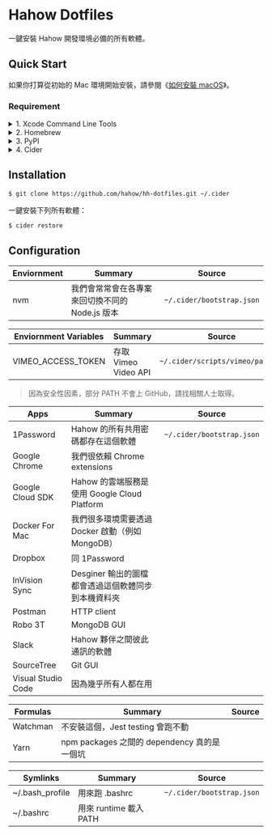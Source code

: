 # Hahow Dotfiles

一鍵安裝 Hahow 開發環境必備的所有軟體。

## Quick Start

如果你打算從初始的 Mac 環境開始安裝，請參閱《[如何安裝 macOS](https://support.apple.com/zh-tw/HT204904)》。

### Requirement

<details>
    <summary>1. Xcode Command Line Tools</summary>

```sh
$ xcode-select --install
```

</details>

<details>
    <summary>2. Homebrew</summary>

```sh
$ /usr/bin/ruby -e "$(curl -fsSL https://raw.githubusercontent.com/Homebrew/install/master/install)"
```

</details>

<details>
    <summary>3. PyPI</summary>

To install pip, securely download [get-pip.py](https://bootstrap.pypa.io/get-pip.py):

```sh
$ curl https://bootstrap.pypa.io/get-pip.py -o get-pip.py
```

Inspect `get-pip.py` for any malevolence. Then run the following:

```sh
$ sudo python get-pip.py
```

</details>

<details>
    <summary>4. Cider</summary>

```sh
$ sudo pip install -U cider
```

</details>

## Installation

```sh
$ git clone https://github.com/hahow/hh-dotfiles.git ~/.cider
```

一鍵安裝下列所有軟體：

```sh
$ cider restore
```

## Configuration

| Enviornment | Summary | Source |
| --- | --- | --- |
| nvm | 我們會常常會在各專案來回切換不同的 Node.js 版本 | `~/.cider/bootstrap.json` |

| Enviornment Variables | Summary | Source |
| --- | --- | --- |
| VIMEO_ACCESS_TOKEN | 存取 Vimeo Video API | `~/.cider/scripts/vimeo/path.sh` |

> 因為安全性因素，部分 PATH 不會上 GitHub，請找相關人士取得。

| Apps | Summary | Source |
| --- | --- | --- |
| 1Password | Hahow 的所有共用密碼都存在這個軟體 | `~/.cider/bootstrap.json` |
| Google Chrome | 我們很依賴 Chrome extensions | |
| Google Cloud SDK | Hahow 的雲端服務是使用 Google Cloud Platform | |
| Docker For Mac | 我們很多環境需要透過 Docker 啟動（例如 MongoDB） | |
| Dropbox | 同 1Password | |
| InVision Sync | Desginer 輸出的圖檔都會透過這個軟體同步到本機資料夾 | |
| Postman | HTTP client | |
| Robo 3T | MongoDB GUI | |
| Slack | Hahow 夥伴之間彼此通訊的軟體 | |
| SourceTree | Git GUI | |
| Visual Studio Code | 因為幾乎所有人都在用 | |

| Formulas | Summary | Source |
| --- | --- | --- |
| Watchman | 不安裝這個，Jest testing 會跑不動 | |
| Yarn | npm packages 之間的 dependency 真的是一個坑 | |

| Symlinks | Summary | Source |
| --- | --- | --- |
| ~/.bash_profile | 用來跑 .bashrc | `~/.cider/bootstrap.json` |
| ~/.bashrc | 用來 runtime 載入 PATH | |